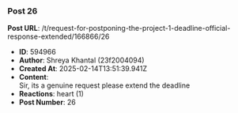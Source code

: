 ### Post 26
**Post URL**: /t/request-for-postponing-the-project-1-deadline-official-response-extended/166866/26
- **ID**: 594966
- **Author**: Shreya Khantal (23f2004094)
- **Created At**: 2025-02-14T13:51:39.941Z
- **Content**:  
  Sir, its a genuine request please extend the deadline
- **Reactions**: heart (1)
- **Post Number**: 26

